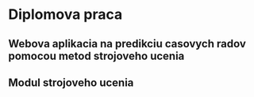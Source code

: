 <h1>Diplomova praca</h1>
<h2>Webova aplikacia na predikciu casovych radov pomocou metod strojoveho ucenia</h2>
<h2>Modul strojoveho ucenia</h2>